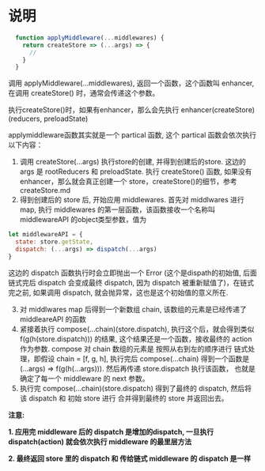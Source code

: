 # 说明

```javascript
  function applyMiddleware(...middlewares) {
    return createStore => (...args) => {
      //
    }
  }
```

调用 applyMiddleware(...middlewares), 返回一个函数，这个函数叫 enhancer, 在调用 createStore() 时，通常会传递这个参数。

执行createStore()时，如果有enhancer，那么会先执行 enhancer(createStore)(reducers, preloadState)

applymiddleware函数其实就是一个 partical 函数, 这个 partical 函数会依次执行以下内容：

1. 调用 createStore(...args) 执行store的创建, 并得到创建后的store. 这边的 args 是 rootReducers 和 preloadState. 执行 createStore() 函数, 如果没有enhancer，那么就会真正创建一个 store，createStore()的细节，参考 createStore.md
1. 得到创建后的 store 后, 开始应用 middlewares. 首先对 middlwares 进行 map, 执行 middlewares 的第一层函数，该函数接收一个名称叫 middlewareAPI 的object类型参数，值为  
```javascript
let middlewareAPI = {
  state: store.getState,
  dispatch: (...args) => dispatch(...args)
}
```
这边的 dispatch 函数执行时会立即抛出一个 Error (这个是dispath的初始值, 后面链式完后 dispatch 会变成最终 dispatch, 因为 dispatch 被重新赋值了)，在链式完之前, 如果调用 dispatch, 就会抛异常，这也是这个初始值的意义所在.

3. 对 middlwares map 后得到一个新数组 chain, 该数组的元素是已经传递了 middleareAPI 的函数
1. 紧接着执行 compose(...chain)(store.dispatch), 执行这个后，就会得到类似 f(g(h(store.dispatch))) 的结果, 这个结果还是一个函数，接收最终的 action 作为参数. compose 对 chain 数组的元素是 按照从右到左的顺序进行 链式处理，即假设 chain = [f, g, h], 执行完后 compose(...chain) 得到一个函数是 (...args) => f(g(h(...args))). 然后再传递 store.dispatch 执行该函数， 也就是确定了每一个 middleware 的 next 参数。
1. 执行完 compose(...chain)(store.dispatch) 得到了最终的 dispatch, 然后将该 dispatch 和 初始 store 进行 合并得到最终的 store 并返回出去。

__注意:__

__1. 应用完 middleware 后的 dispatch 是增加的dispatch, 一旦执行 dispatch(action) 就会依次执行 middleware 的最里层方法__

__2. 最终返回 store 里的 dispatch 和 传给链式 middleware 的 dispatch 是一样__


